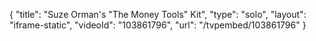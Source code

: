 {
    "title": "Suze Orman's \"The Money Tools\" Kit",
    "type": "solo",
    "layout": "iframe-static",
    "videoId": "103861796",
    "url": "\/tvpembed\/103861796"
}
